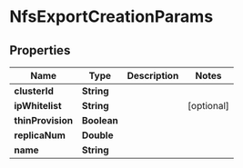 

# NfsExportCreationParams


## Properties

Name | Type | Description | Notes
------------ | ------------- | ------------- | -------------
**clusterId** | **String** |  | 
**ipWhitelist** | **String** |  |  [optional]
**thinProvision** | **Boolean** |  | 
**replicaNum** | **Double** |  | 
**name** | **String** |  | 



